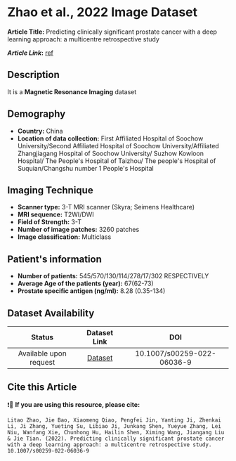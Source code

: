 # **Zhao et al., 2022 Image Dataset**
**Article Title:** Predicting clinically significant prostate cancer with a deep learning approach: a multicentre retrospective study

**_Article Link_:** [ref](https://link.springer.com/article/10.1007/s00259-022-06036-9)

## **Description**
It is a **Magnetic Resonance Imaging** dataset

## **Demography**
+ **Country:** China
+ **Location of data collection:** First Affiliated Hospital of Soochow University/Second Affiliated Hospital of Soochow University/Affiliated Zhangjiagang Hospital of Soochow University/ Suzhow Kowloon Hospital/ The People's Hospital of Taizhou/ The people's Hospital of Suquian/Changshu number 1 People's Hospital
## **Imaging Technique**
+ **Scanner type:**   3-T MRI scanner (Skyra; Seimens Healthcare)
+ **MRI sequence:** T2WI/DWI
+ **Field of Strength:** 3-T
+ **Number of image patches:** 3260 patches
+ **Image classification:** Multiclass
  
## **Patient's information**
+ **Number of patients:** 545/570/130/114/278/17/302 RESPECTIVELY
+ **Average Age of the patients (year):** 67(62-73)
+ **Prostate specific antigen (ng/ml):** 8.28 (0.35-134)

## **Dataset Availability**

|**Status**|**Dataset Link**|**DOI**|
|:---:|:---:|:---:|
|Available upon request| [Dataset](https://link.springer.com/article/10.1007/s00259-022-06036-9)| 10.1007/s00259-022-06036-9


  
## **Cite this Article**

❗🛑 **If you are using this resource, please cite:**

```
Litao Zhao, Jie Bao, Xiaomeng Qiao, Pengfei Jin, Yanting Ji, Zhenkai Li, Ji Zhang, Yueting Su, Libiao Ji, Junkang Shen, Yueyue Zhang, Lei Niu, Wanfang Xie, Chunhong Hu, Hailin Shen, Ximing Wang, Jiangang Liu & Jie Tian. (2022). Predicting clinically significant prostate cancer with a deep learning approach: a multicentre retrospective study. 10.1007/s00259-022-06036-9

```
